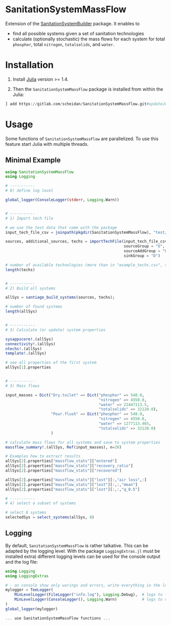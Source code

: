 # SanitationSystemMassFlow


Extension of the
[SanitationSystemBuilder](https://github.com/Eawag-SWW/SanitationSystemBuilder.jl)
package. It enables to
- find all possible systems given a set of sanitation technologies
- calculate (optionally stochastic) the mass flows for each system for total `phosphor`, total `nitrogen`, `totalsolids`, and `water`.


# Installation

1. Install [Julia](https://julialang.org/) version >= 1.4.

2. Then the `SanitationSystemMassFlow` package is installed from within the Julia:
```Julia
] add https://gitlab.com/scheidan/SanitationSystemMassFlow.git#updateJulia1.0

```

# Usage

Some functions of `SanitationSystemMassFlow` are parallelized. To use
this feature start Julia with multiple threads.


## Minimal Example

```Julia
using SanitationSystemMassFlow
using Logging

# -----------
# 0) define log level

global_logger(ConsoleLogger(stderr, Logging.Warn))


# -----------
# 1) Import tech file

# we use the test data that come with the package
input_tech_file_csv = joinpath(pkgdir(SanitationSystemMassFlow), "test/example_techs.csv")

sources, additional_sources, techs = importTechFile(input_tech_file_csv,
                                                    sourceGroup = "U",
                                                    sourceAddGroup = "Uadd",
                                                    sinkGroup = "D")

# number of available technologies (more than in "example_techs.csv", some are auto generated)
length(techs)


# -----------
# 2) Build all systems

allSys = santiago_build_systems(sources, techs);

# number of found systems
length(allSys)


# -----------
# 3) Calculate (or update) system properties

sysappscore!.(allSys)
connectivity!.(allSys)
ntechs!.(allSys)
template!.(allSys)

# see all properties of the first system
allSys[1].properties


# -----------
# 3) Mass flows

input_masses = Dict("Dry.toilet" => Dict("phosphor" => 548.0,
                                         "nitrogen" => 4550.0,
                                         "water" => 22447113.5,
                                         "totalsolids" => 32120.0),
                    "Pour.flush" => Dict("phosphor" => 548.0,
                                         "nitrogen" => 4550.0,
                                         "water" => 1277113.465,
                                         "totalsolids" => 32120.0)
                    )

# calculate mass flows for all systems and save to system properties
massflow_summary!.(allSys, Ref(input_masses), n=20)

# Examples how to extract results
allSys[2].properties["massflow_stats"]["entered"]
allSys[2].properties["massflow_stats"]["recovery_ratio"]
allSys[2].properties["massflow_stats"]["recovered"]

allSys[2].properties["massflow_stats"]["lost"][:,"air loss",:]
allSys[2].properties["massflow_stats"]["lost"][:,:,"mean"]
allSys[2].properties["massflow_stats"]["lost"][:,:,"q_0.5"]

# -----------
# 4) select a subset of systems

# select 8 systems
selectedSys = select_systems(allSys, 8)
```

## Logging

By default, `SanitationSystemMassFlow` is rather talkative. This can be
adapted by the logging level. With the package `LoggingExtras.jl` must
be installed extra)
different logging levels can be used for the console output and the log file:

```Julia
using Logging
using LoggingExtras

# - on console show only warings and errors, write everything in the logfile 'info.log'
mylogger = TeeLogger(
    MinLevelLogger(FileLogger("info.log"), Logging.Debug),  # logs to file
    MinLevelLogger(ConsoleLogger(), Logging.Warn)           # logs to console
)
global_logger(mylogger)

... use SanitationSystemMassFlow functions ...
```

